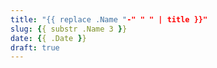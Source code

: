 ```yaml
---
title: "{{ replace .Name "-" " " | title }}"
slug: {{ substr .Name 3 }}
date: {{ .Date }}
draft: true
---
```


